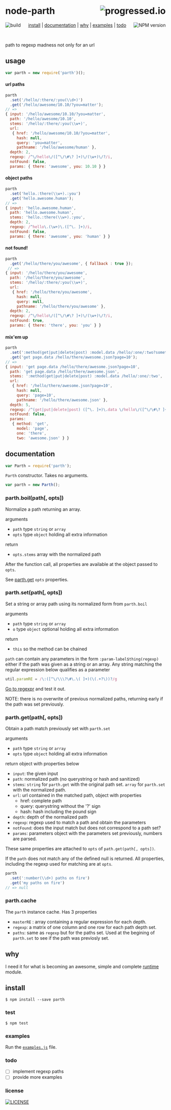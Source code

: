 # node-parth [<img alt="progressed.io" src="http://progressed.io/bar/85" align="right"/>](https://github.com/fehmicansaglam/progressed.io)

[<img alt="build" src="http://img.shields.io/travis/stringparser/node-parth/master.svg?style=flat-square" align="left"/>](https://travis-ci.org/stringparser/node-parth/builds)
[<img alt="NPM version" src="http://img.shields.io/npm/v/parth.svg?style=flat-square" align="right"/>](http://www.npmjs.org/package/parth)
<p align="center">
  <a href="#install">install</a> |
  <a href="#documentation">documentation</a> |
  <a href="#why">why</a> |
  <a href="#examples">examples</a> |
  <a href="#todo">todo</a>
</p>
<br>

path to regexp madness not only for an url

## usage

```js
var parth = new require('parth')();
```

#### url paths

```js
parth
  .set('/hello/:there/:you(\\d+)')
  .get('/hello/awesome/10.10/?you=matter');
// =>
{ input: '/hello/awesome/10.10/?you=matter',
  path: '/hello/awesome/10.10',
  stems: '/hello/:there/:you(\\w+)',
  url:
   { href: '/hello/awesome/10.10/?you=matter',
     hash: null,
     query: 'you=matter',
     pathname: '/hello/awesome/human' },
  depth: 2,
  regexp: /^\/hello\/([^\/\#\? ]+)\/(\w+)\/?/i,
  notFound: false,
  params: { there: 'awesome', you: 10.10 } }

```

#### object paths

```js
parth
  .set('hello.:there(\\w+).:you')
  .get('hello.awesome.human');
// =>
{ input: 'hello.awesome.human',
  path: 'hello.awesome.human',
  stems: 'hello.:there(\\w+).:you',
  depth: 2,
  regexp: /^hello\.(\w+)\.([^\. ]+)/i,
  notFound: false,
  params: { there: 'awesome', you: 'human' } }
```

#### not found!

````js
parth
  .get('/hello/there/you/awesome', { fallback : true });
 // =>
{ input: '/hello/there/you/awesome',
  path: '/hello/there/you/awesome',
  stems: '/hello/:there/:you(\\w+)',
  url:
   { href: '/hello/there/you/awesome',
     hash: null,
     query: null,
     pathname: '/hello/there/you/awesome' },
  depth: 2,
  regexp: /^\/hello\/([^\/\#\? ]+)\/(\w+)\/?/i,
  notFound: true,
  params: { there: 'there', you: 'you' } }
````

#### mix'em up

```js
parth
  .set(':method(get|put|delete|post) :model.data /hello/:one/:two?something')
  .get('get page.data /hello/there/awesome.json?page=10');
// =>
{ input: 'get page.data /hello/there/awesome.json?page=10',
  path: 'get page.data /hello/there/awesome.json',
  stems: ':method(get|put|delete|post) :model.data /hello/:one/:two',
  url:
   { href: '/hello/there/awesome.json?page=10',
     hash: null,
     query: 'page=10',
     pathname: '/hello/there/awesome.json' },
  depth: 5,
  regexp: /^(get|put|delete|post) ([^\. ]+)\.data \/hello\/([^\/\#\? ]+)\/([^\/\#\? ]+)\/?/i,
  notFound: false,
  params:
   { method: 'get',
     model: 'page',
     one: 'there',
     two: 'awesome.json' } }

```

## documentation

````js
var Parth = require('parth');
````

`Parth` constructor. Takes no arguments.

```js
var parth = new Parth();
```

### parth.boil(path[, opts])

Normalize a path returning an array.

arguments
- `path` type `string` or `array`
- `opts` type `object` holding all extra information

return
- `opts.stems` array with the normalized path

After the function call, all properties are available at the object passed to `opts`.

See [parth.get](#parthgetpath-opts) `opts` properties.

### parth.set(path[, opts])

Set a string or array path using its normalized form from `parth.boil`

arguments
- `path` type `string` or `array`
- `o` type `object` optional holding all extra information

return
- `this` so the method can be chained

`path` can contain any parameters in the form `:param-label$thing(regexp)` either if the path was given as a string or an array. Any string matching the regular expression below qualifies as a parameter

````js
util.paramRE = /\:([^\/\\\?\#\.\( ]+)(\(.+?\))?/g
````
[Go to regexpr](http://regexr.com/) and test it out.

NOTE: there is no overwrite of previous normalized paths, returning early if the path was set previously.

### parth.get(path[, opts])

Obtain a path match previously set with `parth.set`

arguments
- `path` type `string` or `array`
- `opts` type `object` holding all extra information

return
  object with properties below
- `input`: the given input
- `path`: normalized path (no querystring or hash and sanitized)
- `stems`: `string` for `parth.get` with the original path set. `array` for `parth.set` with the normalized path.
- `url`: url contained in the matched path, object with properties
  - href: complete path
  - query: querystring without the '?' sign
  - hash: hash including the pound sign
- `depth`: depth of the normalized path
- `regexp`: regexp used to match a path and obtain the parameters
- `notFound`: does the input match but does not correspond to a path set?
- `params`: parameters object with the parameters set previously, numbers are parsed.

These same properties are attached to `opts` of `path.get(path[, opts])`.

If the `path` does not match any of the defined null is returned. All properties, including the regexp used for matching are at `opts`.

```js
parth
  .set(':number(\\d+) paths on fire')
  .get('my paths on fire')
// => null
```

### parth.cache

The `parth` instance cache. Has 3 properties

 - `masterRE` : array containing a regular expression for each depth.
 - `regexp`: a matrix of one column and one row for each path depth set.
 - `paths`: same as `regexp` but for the paths set. Used at the begining of `parth.set` to see if the path was previosly set.

## why

I need it for what is becoming an awesome, simple and complete [runtime](https://github.com/stringparser/runtime) module.

## install

    $ npm install --save parth

### test

    $ npm test

### examples

 Run the [`examples.js`](example.js) file.

### todo

 - [ ] implement regexp paths
 - [ ] provide more examples

### license

[<img alt="LICENSE" src="http://img.shields.io/npm/l/parth.svg?style=flat-square"/>](http://opensource.org/licenses/MIT)
